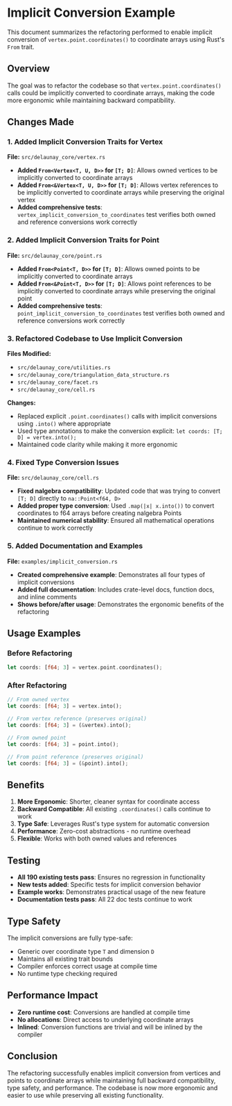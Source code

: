 # Implicit Conversion Example

This document summarizes the refactoring performed to enable implicit
conversion of `vertex.point.coordinates()` to coordinate arrays using Rust's
`From` trait.

## Overview

The goal was to refactor the codebase so that `vertex.point.coordinates()`
calls could be implicitly converted to coordinate arrays, making the code more
ergonomic while maintaining backward compatibility.

## Changes Made

### 1. **Added Implicit Conversion Traits for Vertex**

**File:** `src/delaunay_core/vertex.rs`

- **Added `From<Vertex<T, U, D>>` for `[T; D]`**: Allows owned vertices to be
  implicitly converted to coordinate arrays
- **Added `From<&Vertex<T, U, D>>` for `[T; D]`**: Allows vertex references to
  be implicitly converted to coordinate arrays while preserving the original
  vertex
- **Added comprehensive tests**: `vertex_implicit_conversion_to_coordinates`
  test verifies both owned and reference conversions work correctly

### 2. **Added Implicit Conversion Traits for Point**

**File:** `src/delaunay_core/point.rs`

- **Added `From<Point<T, D>>` for `[T; D]`**: Allows owned points to be
  implicitly converted to coordinate arrays
- **Added `From<&Point<T, D>>` for `[T; D]`**: Allows point references to be
  implicitly converted to coordinate arrays while preserving the original point
- **Added comprehensive tests**: `point_implicit_conversion_to_coordinates`
  test verifies both owned and reference conversions work correctly

### 3. **Refactored Codebase to Use Implicit Conversion**

**Files Modified:**

- `src/delaunay_core/utilities.rs`
- `src/delaunay_core/triangulation_data_structure.rs`
- `src/delaunay_core/facet.rs`
- `src/delaunay_core/cell.rs`

**Changes:**

- Replaced explicit `.point.coordinates()` calls with implicit conversions
  using `.into()` where appropriate
- Used type annotations to make the conversion explicit:
  `let coords: [T; D] = vertex.into();`
- Maintained code clarity while making it more ergonomic

### 4. **Fixed Type Conversion Issues**

**File:** `src/delaunay_core/cell.rs`

- **Fixed nalgebra compatibility**: Updated code that was trying to convert
  `[T; D]` directly to `na::Point<f64, D>`
- **Added proper type conversion**: Used `.map(|x| x.into())` to convert
  coordinates to f64 arrays before creating nalgebra Points
- **Maintained numerical stability**: Ensured all mathematical operations
  continue to work correctly

### 5. **Added Documentation and Examples**

**File:** `examples/implicit_conversion.rs`

- **Created comprehensive example**: Demonstrates all four types of implicit
  conversions
- **Added full documentation**: Includes crate-level docs, function docs, and
  inline comments
- **Shows before/after usage**: Demonstrates the ergonomic benefits of the
  refactoring

## Usage Examples

### Before Refactoring

```rust
let coords: [f64; 3] = vertex.point.coordinates();
```

### After Refactoring

```rust
// From owned vertex
let coords: [f64; 3] = vertex.into();

// From vertex reference (preserves original)
let coords: [f64; 3] = (&vertex).into();

// From owned point
let coords: [f64; 3] = point.into();

// From point reference (preserves original)  
let coords: [f64; 3] = (&point).into();
```

## Benefits

1. **More Ergonomic**: Shorter, cleaner syntax for coordinate access
2. **Backward Compatible**: All existing `.coordinates()` calls continue to work
3. **Type Safe**: Leverages Rust's type system for automatic conversion
4. **Performance**: Zero-cost abstractions - no runtime overhead
5. **Flexible**: Works with both owned values and references

## Testing

- **All 190 existing tests pass**: Ensures no regression in functionality
- **New tests added**: Specific tests for implicit conversion behavior
- **Example works**: Demonstrates practical usage of the new feature
- **Documentation tests pass**: All 22 doc tests continue to work

## Type Safety

The implicit conversions are fully type-safe:

- Generic over coordinate type `T` and dimension `D`
- Maintains all existing trait bounds
- Compiler enforces correct usage at compile time
- No runtime type checking required

## Performance Impact

- **Zero runtime cost**: Conversions are handled at compile time
- **No allocations**: Direct access to underlying coordinate arrays
- **Inlined**: Conversion functions are trivial and will be inlined by the compiler

## Conclusion

The refactoring successfully enables implicit conversion from vertices and
points to coordinate arrays while maintaining full backward compatibility, type
safety, and performance. The codebase is now more ergonomic and easier to use
while preserving all existing functionality.
